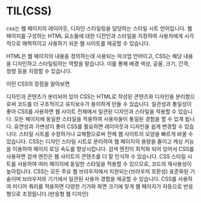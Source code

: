 # TIL(CSS)

css는 웹 페이지의 레이아웃, 디자인 스타일링을 담당하는 스타일 시트 언어입니다. 웹 페이지를 구성하는 HTML 요소들에 대한 디잔인과 스타일을 지정하여 사용자에게 시각적으로 매력적이고 사용하기 쉬운 웹 사이트를 제공할 수 있습니다.

 

HTML은 웹 페이지의 내용을 정의하는데 사용되는 마크업 언어이고, CSS는 해당 내용을 디자인하고 스타일링하는 역할을 맡습니다. 이를 통해 배경 색상, 글꼴, 크기, 간격, 정령 등을 지정할 수 있습니다.

이런 CSS의 장점을 알아보면

디자인과 콘텐츠가 분리되어 있어 CSS는 HTML로 작성된 콘텐츠와 디자인을 분리함으로써 코드를 더 구조적이고 유지보수가 용이하게 만들 수 있습니다.
일관성과 통일성이 좋아 CSS를 사용하면 웹 사이트 전체에서 일관된 디자인과 스타일을 적용할 수 있습니다. 모든 페이지에 동일한 스타일을 적용하여 사용자들이 통일된 경험을 할 수 있게 됩니다.
유연성과 가변성이 좋아 CSS를 활요하면 레이아웃과 디자인을 쉽게 변경할 수 있습니다. 스타일 시트를 수정하거나 교체함으로써 전체 웹 사이트의 모양을 빠르게 바꿀 수 있습니다.
CSS는 디자인 스타일 시트로 분리하여 웹 페이지의 용량을 줄이고 캐싱 키능을 이용하여 페이지 로딩 속도를 향상시킵니다. 
검색 엔진이 최적화 되어 있어서 CSS를 사용하면 검색 엔진은 웹 사이트의 콘텐츠를 더 잘 인식하 수 있습니다.
CSS 스타일 시트를 사용하여 여러 페이지에 동일한 스타일을 적용할 수 있으므로, 코드의 재사용성이 높아집니다.
CSS는 모든 주요 웹 브라우저에서 지원되는(브라우저 호환성) 표준화된 기술이며 브라우저와 기기에서 일관된 사용자 경험을 제공할 수 있습니다.
CSS를 사용하여 미디어 쿼리를 적용하면 다양한 기가와 화면 크기에 맞게 웹 페이지가 자동으로 반응형으로 조정됩니다.(반응형 웹 디자인)
